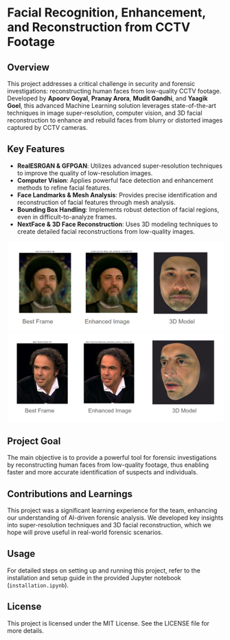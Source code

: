 # Facial Recognition, Enhancement, and Reconstruction from CCTV Footage

## Overview
This project addresses a critical challenge in security and forensic investigations: reconstructing human faces from low-quality CCTV footage. Developed by **Apoorv Goyal**, **Pranay Arora**, **Mudit Gandhi**, and **Yaagik Goel**, this advanced Machine Learning solution leverages state-of-the-art techniques in image super-resolution, computer vision, and 3D facial reconstruction to enhance and rebuild faces from blurry or distorted images captured by CCTV cameras.

## Key Features
- **RealESRGAN & GFPGAN**: Utilizes advanced super-resolution techniques to improve the quality of low-resolution images.
- **Computer Vision**: Applies powerful face detection and enhancement methods to refine facial features.
- **Face Landmarks & Mesh Analysis**: Provides precise identification and reconstruction of facial features through mesh analysis.
- **Bounding Box Handling**: Implements robust detection of facial regions, even in difficult-to-analyze frames.
- **NextFace & 3D Face Reconstruction**: Uses 3D modeling techniques to create detailed facial reconstructions from low-quality images.

![3D Face Reconstruction Example](sample1.png)
![3D Face Reconstruction Example](sample2.png)
## Project Goal
The main objective is to provide a powerful tool for forensic investigations by reconstructing human faces from low-quality footage, thus enabling faster and more accurate identification of suspects and individuals.

## Contributions and Learnings
This project was a significant learning experience for the team, enhancing our understanding of AI-driven forensic analysis. We developed key insights into super-resolution techniques and 3D facial reconstruction, which we hope will prove useful in real-world forensic scenarios.

## Usage
For detailed steps on setting up and running this project, refer to the installation and setup guide in the provided Jupyter notebook (`installation.ipynb`).

## License
This project is licensed under the MIT License. See the LICENSE file for more details.
